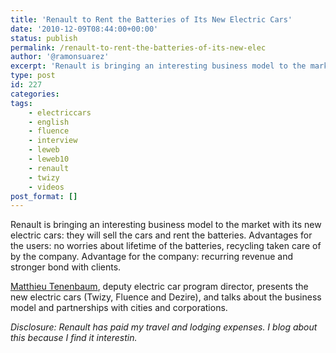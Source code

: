 ```yaml
---
title: 'Renault to Rent the Batteries of Its New Electric Cars'
date: '2010-12-09T08:44:00+00:00'
status: publish
permalink: /renault-to-rent-the-batteries-of-its-new-elec
author: '@ramonsuarez'
excerpt: 'Renault is bringing an interesting business model to the market with its new electric cars: they will sell the cars and rent the batteries. Advantages for the users: no worries about lifetime of the batteries, recycling taken care of by the compan...'
type: post
id: 227
categories:
tags:
    - electriccars
    - english
    - fluence
    - interview
    - leweb
    - leweb10
    - renault
    - twizy
    - videos
post_format: []
---
```

Renault is bringing an interesting business model to the market with its new electric cars: they will sell the cars and rent the batteries. Advantages for the users: no worries about lifetime of the batteries, recycling taken care of by the company. Advantage for the company: recurring revenue and stronger bond with clients.

[Matthieu Tenenbaum](http://fr.linkedin.com/pub/matthieu-tenenbaum/12/524/18 "Matthieu Tenenbaum"), deputy electric car program director, presents the new electric cars (Twizy, Fluence and Dezire), and talks about the business model and partnerships with cities and corporations.

*Disclosure: Renault has paid my travel and lodging expenses. I blog about this because I find it interestin.*